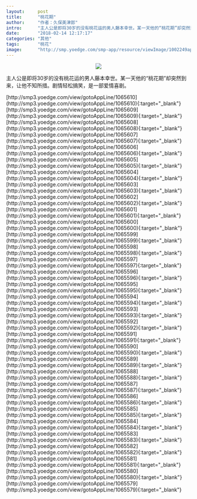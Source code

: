 ```yaml
---
layout:     post
title:      "桃花期"
author:     "作者：久保美津郎"
intro:      "主人公是即将30岁的没有桃花运的男人藤本幸世。某一天他的“桃花期”却突然到来，让他不知所措。剧情轻松搞笑，是一部爱情喜剧。"
date:       "2018-02-14 12:17:17"
categories: "其他"
tags:       "桃花"
image:      "http://smp.yoedge.com/smp-app/resource/viewImage/1002249appline.png"
---
```

<div style="text-align: center">
<p><img src="http://smp.yoedge.com/smp-app/resource/viewImage/1002249appline.png"/></p>
</div>
<p class="post-meta">
<span>主人公是即将30岁的没有桃花运的男人藤本幸世。某一天他的“桃花期”却突然到来，让他不知所措。剧情轻松搞笑，是一部爱情喜剧。</span>
</p>
[http://smp3.yoedge.com/view/gotoAppLine/1065610](http://smp3.yoedge.com/view/gotoAppLine/1065610){:target="_blank"}
[http://smp3.yoedge.com/view/gotoAppLine/1065609](http://smp3.yoedge.com/view/gotoAppLine/1065609){:target="_blank"}
[http://smp3.yoedge.com/view/gotoAppLine/1065608](http://smp3.yoedge.com/view/gotoAppLine/1065608){:target="_blank"}
[http://smp3.yoedge.com/view/gotoAppLine/1065607](http://smp3.yoedge.com/view/gotoAppLine/1065607){:target="_blank"}
[http://smp3.yoedge.com/view/gotoAppLine/1065606](http://smp3.yoedge.com/view/gotoAppLine/1065606){:target="_blank"}
[http://smp3.yoedge.com/view/gotoAppLine/1065605](http://smp3.yoedge.com/view/gotoAppLine/1065605){:target="_blank"}
[http://smp3.yoedge.com/view/gotoAppLine/1065604](http://smp3.yoedge.com/view/gotoAppLine/1065604){:target="_blank"}
[http://smp3.yoedge.com/view/gotoAppLine/1065603](http://smp3.yoedge.com/view/gotoAppLine/1065603){:target="_blank"}
[http://smp3.yoedge.com/view/gotoAppLine/1065602](http://smp3.yoedge.com/view/gotoAppLine/1065602){:target="_blank"}
[http://smp3.yoedge.com/view/gotoAppLine/1065601](http://smp3.yoedge.com/view/gotoAppLine/1065601){:target="_blank"}
[http://smp3.yoedge.com/view/gotoAppLine/1065600](http://smp3.yoedge.com/view/gotoAppLine/1065600){:target="_blank"}
[http://smp3.yoedge.com/view/gotoAppLine/1065599](http://smp3.yoedge.com/view/gotoAppLine/1065599){:target="_blank"}
[http://smp3.yoedge.com/view/gotoAppLine/1065598](http://smp3.yoedge.com/view/gotoAppLine/1065598){:target="_blank"}
[http://smp3.yoedge.com/view/gotoAppLine/1065597](http://smp3.yoedge.com/view/gotoAppLine/1065597){:target="_blank"}
[http://smp3.yoedge.com/view/gotoAppLine/1065596](http://smp3.yoedge.com/view/gotoAppLine/1065596){:target="_blank"}
[http://smp3.yoedge.com/view/gotoAppLine/1065595](http://smp3.yoedge.com/view/gotoAppLine/1065595){:target="_blank"}
[http://smp3.yoedge.com/view/gotoAppLine/1065594](http://smp3.yoedge.com/view/gotoAppLine/1065594){:target="_blank"}
[http://smp3.yoedge.com/view/gotoAppLine/1065593](http://smp3.yoedge.com/view/gotoAppLine/1065593){:target="_blank"}
[http://smp3.yoedge.com/view/gotoAppLine/1065592](http://smp3.yoedge.com/view/gotoAppLine/1065592){:target="_blank"}
[http://smp3.yoedge.com/view/gotoAppLine/1065591](http://smp3.yoedge.com/view/gotoAppLine/1065591){:target="_blank"}
[http://smp3.yoedge.com/view/gotoAppLine/1065590](http://smp3.yoedge.com/view/gotoAppLine/1065590){:target="_blank"}
[http://smp3.yoedge.com/view/gotoAppLine/1065589](http://smp3.yoedge.com/view/gotoAppLine/1065589){:target="_blank"}
[http://smp3.yoedge.com/view/gotoAppLine/1065588](http://smp3.yoedge.com/view/gotoAppLine/1065588){:target="_blank"}
[http://smp3.yoedge.com/view/gotoAppLine/1065587](http://smp3.yoedge.com/view/gotoAppLine/1065587){:target="_blank"}
[http://smp3.yoedge.com/view/gotoAppLine/1065586](http://smp3.yoedge.com/view/gotoAppLine/1065586){:target="_blank"}
[http://smp3.yoedge.com/view/gotoAppLine/1065585](http://smp3.yoedge.com/view/gotoAppLine/1065585){:target="_blank"}
[http://smp3.yoedge.com/view/gotoAppLine/1065584](http://smp3.yoedge.com/view/gotoAppLine/1065584){:target="_blank"}
[http://smp3.yoedge.com/view/gotoAppLine/1065583](http://smp3.yoedge.com/view/gotoAppLine/1065583){:target="_blank"}
[http://smp3.yoedge.com/view/gotoAppLine/1065582](http://smp3.yoedge.com/view/gotoAppLine/1065582){:target="_blank"}
[http://smp3.yoedge.com/view/gotoAppLine/1065581](http://smp3.yoedge.com/view/gotoAppLine/1065581){:target="_blank"}
[http://smp3.yoedge.com/view/gotoAppLine/1065580](http://smp3.yoedge.com/view/gotoAppLine/1065580){:target="_blank"}
[http://smp3.yoedge.com/view/gotoAppLine/1065579](http://smp3.yoedge.com/view/gotoAppLine/1065579){:target="_blank"}


